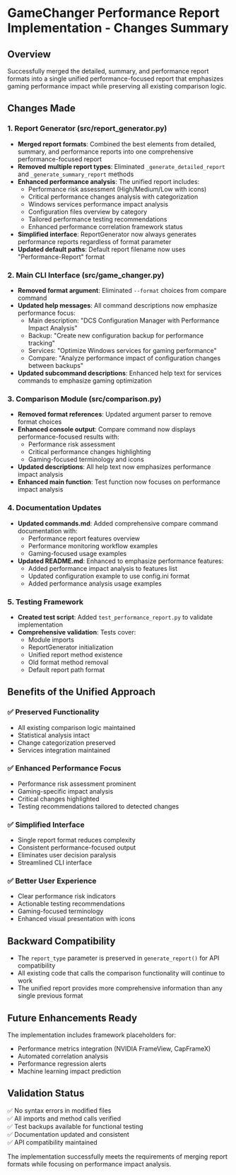 # GameChanger Performance Report Implementation - Changes Summary

## Overview
Successfully merged the detailed, summary, and performance report formats into a single unified performance-focused report that emphasizes gaming performance impact while preserving all existing comparison logic.

## Changes Made

### 1. Report Generator (src/report_generator.py)
- **Merged report formats**: Combined the best elements from detailed, summary, and performance reports into one comprehensive performance-focused report
- **Removed multiple report types**: Eliminated `_generate_detailed_report` and `_generate_summary_report` methods
- **Enhanced performance analysis**: The unified report includes:
  - Performance risk assessment (High/Medium/Low with icons)
  - Critical performance changes analysis with categorization
  - Windows services performance impact analysis
  - Configuration files overview by category
  - Tailored performance testing recommendations
  - Enhanced performance correlation framework status
- **Simplified interface**: ReportGenerator now always generates performance reports regardless of format parameter
- **Updated default paths**: Default report filename now uses "Performance-Report" format

### 2. Main CLI Interface (src/game_changer.py)
- **Removed format argument**: Eliminated `--format` choices from compare command
- **Updated help messages**: All command descriptions now emphasize performance focus:
  - Main description: "DCS Configuration Manager with Performance Impact Analysis"
  - Backup: "Create new configuration backup for performance tracking"
  - Services: "Optimize Windows services for gaming performance"
  - Compare: "Analyze performance impact of configuration changes between backups"
- **Updated subcommand descriptions**: Enhanced help text for services commands to emphasize gaming optimization

### 3. Comparison Module (src/comparison.py)
- **Removed format references**: Updated argument parser to remove format choices
- **Enhanced console output**: Compare command now displays performance-focused results with:
  - Performance risk assessment
  - Critical performance changes highlighting
  - Gaming-focused terminology and icons
- **Updated descriptions**: All help text now emphasizes performance impact analysis
- **Enhanced main function**: Test function now focuses on performance impact analysis

### 4. Documentation Updates
- **Updated commands.md**: Added comprehensive compare command documentation with:
  - Performance report features overview
  - Performance monitoring workflow examples
  - Gaming-focused usage examples
- **Updated README.md**: Enhanced to emphasize performance features:
  - Added performance impact analysis to features list
  - Updated configuration example to use config.ini format
  - Added performance analysis usage examples

### 5. Testing Framework
- **Created test script**: Added `test_performance_report.py` to validate implementation
- **Comprehensive validation**: Tests cover:
  - Module imports
  - ReportGenerator initialization
  - Unified report method existence
  - Old format method removal
  - Default report path format

## Benefits of the Unified Approach

### ✅ **Preserved Functionality**
- All existing comparison logic maintained
- Statistical analysis intact
- Change categorization preserved
- Services integration maintained

### ✅ **Enhanced Performance Focus**
- Performance risk assessment prominent
- Gaming-specific impact analysis
- Critical changes highlighted
- Testing recommendations tailored to detected changes

### ✅ **Simplified Interface**
- Single report format reduces complexity
- Consistent performance-focused output
- Eliminates user decision paralysis
- Streamlined CLI interface

### ✅ **Better User Experience**
- Clear performance risk indicators
- Actionable testing recommendations
- Gaming-focused terminology
- Enhanced visual presentation with icons

## Backward Compatibility
- The `report_type` parameter is preserved in `generate_report()` for API compatibility
- All existing code that calls the comparison functionality will continue to work
- The unified report provides more comprehensive information than any single previous format

## Future Enhancements Ready
The implementation includes framework placeholders for:
- Performance metrics integration (NVIDIA FrameView, CapFrameX)
- Automated correlation analysis
- Performance regression alerts
- Machine learning impact prediction

## Validation Status
✅ No syntax errors in modified files  
✅ All imports and method calls verified  
✅ Test backups available for functional testing  
✅ Documentation updated and consistent  
✅ API compatibility maintained  

The implementation successfully meets the requirements of merging report formats while focusing on performance impact analysis.